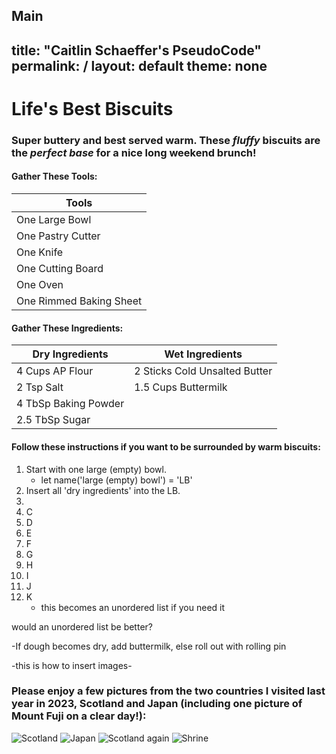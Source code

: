 Main
---
title: "Caitlin Schaeffer's PseudoCode"
permalink: /
layout: default
theme: none
---

# Life's Best Biscuits

### Super buttery and best served warm. These *fluffy* biscuits are the ***perfect base*** for a nice long weekend brunch!

#### Gather These Tools:
| Tools                |
| -------------------  |
| One Large Bowl       |
| One Pastry Cutter    |
| One Knife            |
| One Cutting Board    |
| One Oven             |
| One Rimmed Baking Sheet     |

#### Gather These Ingredients:
| Dry Ingredients      | Wet Ingredients                |
| -------------------  | ---------------                |
| 4 Cups AP Flour      | 2 Sticks Cold Unsalted Butter  |
| 2 Tsp Salt           | 1.5 Cups Buttermilk            |
| 4 TbSp Baking Powder |                                |
| 2.5 TbSp Sugar       |                                |

#### Follow these instructions if you want to be surrounded by warm biscuits:

1. Start with one large (empty) bowl.
   - let name('large (empty) bowl') = 'LB'
3. Insert all 'dry ingredients' into the LB.
4. 
5. C
6. D
7. E
8. F
9. G
10. H
11. I
12. J
13. K
       - this becomes an unordered list if you need it

would an unordered list be better?

-If dough becomes dry, add buttermilk, else roll out with rolling pin

-this is how to insert images-
### Please enjoy a few pictures from the two countries I visited last year in 2023, Scotland and Japan (including one picture of Mount Fuji on a clear day!):
![Scotland](docs/assets/css/DAB11812-53C9-4AFB-B670-DD01B69FC601.jpeg)
![Japan](docs/assets/css/IMG_7921.jpeg)
![Scotland again](docs/assets/css/IMG_6625.jpeg)
![Shrine](docs/assets/css/4AFF128E-C1AC-4612-BD47-23956700FE1F.jpeg)
